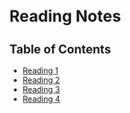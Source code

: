 # Reading Notes 
## Table of Contents
- [Reading 1](README.md) 
- [Reading 2](markdown.md) 
- [Reading 3](TheCodersComputer.md)
- [Reading 4](git-tutorial.md) 